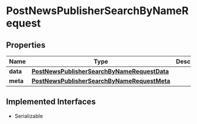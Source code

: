 

# PostNewsPublisherSearchByNameRequest


## Properties

Name | Type | Description | Notes
------------ | ------------- | ------------- | -------------
**data** | [**PostNewsPublisherSearchByNameRequestData**](PostNewsPublisherSearchByNameRequestData.md) |  | 
**meta** | [**PostNewsPublisherSearchByNameRequestMeta**](PostNewsPublisherSearchByNameRequestMeta.md) |  |  [optional]


## Implemented Interfaces

* Serializable


